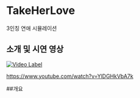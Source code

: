 # TakeHerLove

3인칭 연애 시뮬레이션

## 소개 및 시연 영상
[![Video Label](http://img.youtube.com/vi/YlDGHkVbA7k/0.jpg)](https://www.youtube.com/watch?v=YlDGHkVbA7k)

https://www.youtube.com/watch?v=YlDGHkVbA7k

##개요
